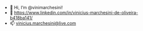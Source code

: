 - 👋 Hi, I’m @vinimarchesini!
- 👀 https://www.linkedin.com/in/vinicius-marchesini-de-oliveira-b418ba141/
- 📫 vinicius.marchesini@live.com

<!---
vinimarchesini/vinimarchesini is a ✨ special ✨ repository because its `README.md` (this file) appears on your GitHub profile.
You can click the Preview link to take a look at your changes.
--->
